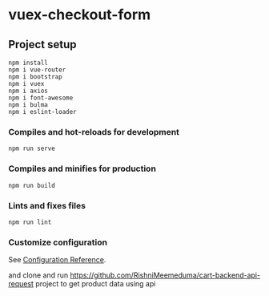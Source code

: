 # vuex-checkout-form

## Project setup
```
npm install
npm i vue-router
npm i bootstrap
npm i vuex
npm i axios
npm i font-awesome
npm i bulma
npm i eslint-loader
```

### Compiles and hot-reloads for development
```
npm run serve
```

### Compiles and minifies for production
```
npm run build
```

### Lints and fixes files
```
npm run lint
```

### Customize configuration
See [Configuration Reference](https://cli.vuejs.org/config/).

and clone and run https://github.com/RishniMeemeduma/cart-backend-api-request project to get product data using api
